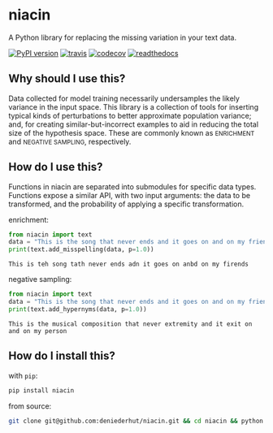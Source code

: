 # niacin

A Python library for replacing the missing variation in your text data.

[![PyPI version](https://badge.fury.io/py/niacin.svg)](https://badge.fury.io/py/niacin)
[![travis](https://travis-ci.org/deniederhut/niacin.svg?branch=master)](https://travis-ci.org/deniederhut/niacin/)
[![codecov](https://codecov.io/gh/deniederhut/niacin/branch/master/graph/badge.svg)](https://codecov.io/gh/deniederhut/niacin)
[![readthedocs](https://readthedocs.org/projects/niacin/badge/?version=latest)](https://niacin.readthedocs.io/en/latest/?badge=latest)


## Why should I use this?

Data collected for model training necessarily undersamples the likely
variance in the input space. This library is a collection of tools for
inserting typical kinds of perturbations to better approximate population
variance; and, for creating similar-but-incorrect examples to aid in
reducing the total size of the hypothesis space. These are commonly known as
<small>ENRICHMENT</small> and <small>NEGATIVE SAMPLING</small>, respectively.

## How do I use this?

Functions in niacin are separated into submodules for specific data types.
Functions expose a similar API, with two input arguments: the data to be
transformed, and the probability of applying a specific transformation.

enrichment:

```python
from niacin import text
data = "This is the song that never ends and it goes on and on my friends"
print(text.add_misspelling(data, p=1.0))
```

```output
This is teh song tath never ends adn it goes on anbd on my firends
```

negative sampling:

```python
from niacin import text
data = "This is the song that never ends and it goes on and on my friends"
print(text.add_hypernyms(data, p=1.0))
```

```output
This is the musical composition that never extremity and it exit on and on my person
```

## How do I install this?

with `pip`:

```sh
pip install niacin
```

from source:

```sh
git clone git@github.com:deniederhut/niacin.git && cd niacin && python setup.py install
```
